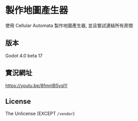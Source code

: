 # 製作地圖產生器

使用 Cellular Automata 製作地圖產生器, 並且嘗試連結所有房間

## 版本

Godot 4.0 beta 17

## 實況網址

https://youtu.be/8fmnIB5vsIY

## License

The Unlicense (EXCEPT `/vendor`)